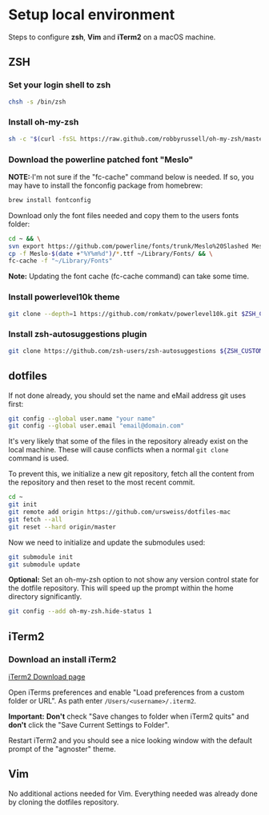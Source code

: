 # Setup local environment
Steps to configure **zsh**, **Vim** and **iTerm2** on a macOS machine.

## ZSH

### Set your login shell to zsh
```sh
chsh -s /bin/zsh
```
### Install oh-my-zsh
```sh
sh -c "$(curl -fsSL https://raw.github.com/robbyrussell/oh-my-zsh/master/tools/install.sh)"
````

### Download the powerline patched font "Meslo"
**NOTE:**·I'm not sure if the "fc-cache" command below is needed. If so, you may have to install the fonconfig package from homebrew:
```sh
brew install fontconfig
```
Download only the font files needed and copy them to the users fonts folder:
```sh
cd ~ && \
svn export https://github.com/powerline/fonts/trunk/Meslo%20Slashed Meslo-$(date +"%Y%m%d") && \
cp -f Meslo-$(date +"%Y%m%d")/*.ttf ~/Library/Fonts/ && \
fc-cache -f "~/Library/Fonts"
```
**Note:** Updating the font cache (fc-cache command) can take some time.

### Install powerlevel10k theme
```sh
git clone --depth=1 https://github.com/romkatv/powerlevel10k.git $ZSH_CUSTOM/themes/powerlevel10k
```

### Install zsh-autosuggestions plugin
```sh
git clone https://github.com/zsh-users/zsh-autosuggestions ${ZSH_CUSTOM:-~/.oh-my-zsh/custom}/plugins/zsh-autosuggestions
```

## dotfiles
If not done already, you should set the name and eMail address git uses first:
```sh
git config --global user.name "your name"
git config --global user.email "email@domain.com"
```
It's very likely that some of the files in the repository already exist on the local machine. These will cause conflicts when a normal `git clone` command is used.

To prevent this, we initialize a new git repository, fetch all the content from the repository and then reset to the most recent commit.

```sh
cd ~
git init
git remote add origin https://github.com/ursweiss/dotfiles-mac
git fetch --all
git reset --hard origin/master
```
Now we need to initialize and update the submodules used:
```sh
git submodule init
git submodule update
```
**Optional:** Set an oh-my-zsh option to not show any version control state for the dotfile repository. This will speed up the prompt within the home directory significantly.
```sh
git config --add oh-my-zsh.hide-status 1
```

## iTerm2

### Download an install iTerm2
[iTerm2 Download page](https://www.iterm2.com/downloads.html)

Open iTerms preferences and enable "Load preferences from a custom folder or URL". As path enter `/Users/<username>/.iterm2`.

**Important:** **Don't** check "Save changes to folder when iTerm2 quits" and **don't** click the "Save Current Settings to Folder".

Restart iTerm2 and you should see a nice looking window with the default prompt of the "agnoster" theme.

## Vim

No additional actions needed for Vim. Everything needed was already done by cloning the dotfiles repository.

